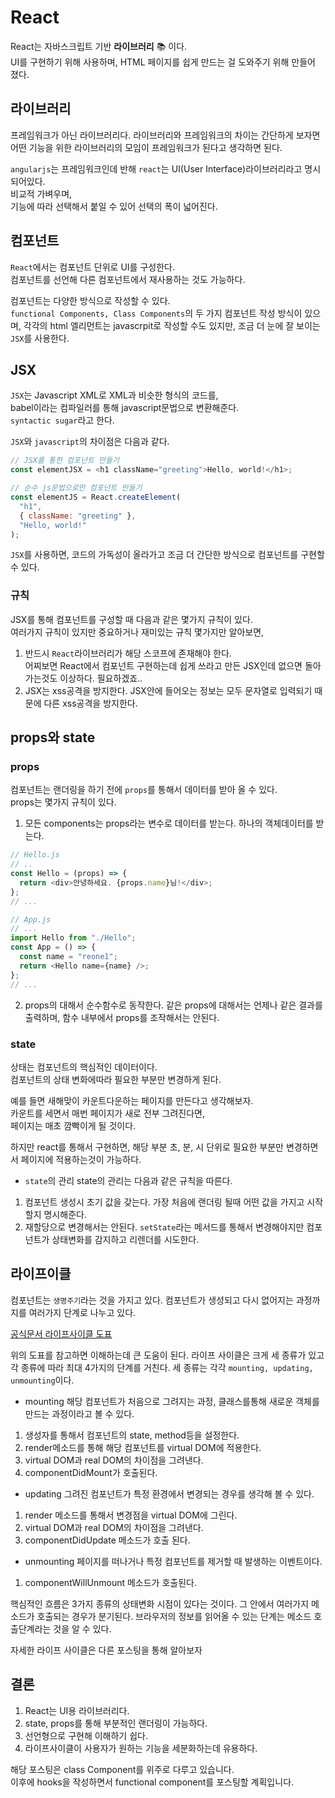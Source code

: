 # React

React는 자바스크립트 기반 **라이브러리** :books: 이다.  
UI를 구현하기 위해 사용하며, HTML 페이지를 쉽게 만드는 걸 도와주기 위해 만들어 졌다.

## 라이브러리

프레임워크가 아닌 라이브러리다.
라이브러리와 프레임워크의 차이는 간단하게 보자면 어떤 기능을 위한 라이브러리의 모임이 프레임워크가 된다고 생각하면 된다.

`angularjs`는 프레임워크인데 반해 `react`는 UI(User Interface)라이브러리라고 명시되어있다.  
비교적 가벼우며,  
기능에 따라 선택해서 붙일 수 있어 선택의 폭이 넓어진다.

## 컴포넌트

`React`에서는 컴포넌트 단위로 UI를 구성한다.  
컴포넌트를 선언해 다른 컴포넌트에서 재사용하는 것도 가능하다.

컴포넌트는 다양한 방식으로 작성할 수 있다.  
`functional Components, Class Components`의 두 가지 컴포넌트 작성 방식이 있으며,
각각의 html 엘리먼트는 javascrpit로 작성할 수도 있지만, 조금 더 눈에 잘 보이는 `JSX`를 사용한다.

## JSX

`JSX`는 Javascript XML로 XML과 비슷한 형식의 코드를,  
babel이라는 컴파일러를 통해 javascript문법으로 변환해준다.  
`syntactic sugar`라고 한다.

`JSX`와 `javascript`의 차이점은 다음과 같다.

```js
// JSX를 통한 컴포넌트 만들기
const elementJSX = <h1 className="greeting">Hello, world!</h1>;

// 순수 js문법으로만 컴포넌트 만들기
const elementJS = React.createElement(
  "h1",
  { className: "greeting" },
  "Hello, world!"
);
```

`JSX`를 사용하면, 코드의 가독성이 올라가고 조금 더 간단한 방식으로 컴포넌트를 구현할 수 있다.

### 규칙

JSX를 통해 컴포넌트를 구성할 때 다음과 같은 몇가지 규칙이 있다.  
여러가지 규칙이 있지만 중요하거나 재미있는 규칙 몇가지만 알아보면,

1. 반드시 `React`라이브러리가 해당 스코프에 존재해야 한다.  
   어찌보면 React에서 컴포넌트 구현하는데 쉽게 쓰라고 만든 JSX인데 없으면 돌아가는것도 이상하다. 필요하겠죠..
2. JSX는 xss공격을 방지한다.
   JSX안에 들어오는 정보는 모두 문자열로 입력되기 때문에 다른 xss공격을 방지한다.

## props와 state

### props

컴포넌트는 랜더링을 하기 전에 `props`를 통해서 데이터를 받아 올 수 있다.  
 props는 몇가지 규칙이 있다.

1.  모든 components는 props라는 변수로 데이터를 받는다. 하나의 객체데이터를 받는다.

```js
// Hello.js
// ..
const Hello = (props) => {
  return <div>안녕하세요. {props.name}님!</div>;
};
// ...

// App.js
// ...
import Hello from "./Hello";
const App = () => {
  const name = "reone1";
  return <Hello name={name} />;
};
// ...
```

2.  props의 대해서 순수함수로 동작한다.
    같은 props에 대해서는 언제나 같은 결과를 출력하며, 함수 내부에서 props를 조작해서는 안된다.

### state

상태는 컴포넌트의 핵심적인 데이터이다.  
 컴포넌트의 상태 변화에따라 필요한 부분만 변경하게 된다.

예를 들면 새해맞이 카운트다운하는 페이지를 만든다고 생각해보자.  
 카운트를 세면서 매번 페이지가 새로 전부 그려진다면,  
 페이지는 매초 깜빡이게 될 것이다.

하지만 react를 통해서 구현하면, 해당 부분 초, 분, 시 단위로 필요한 부분만 변경하면서 페이지에 적용하는것이 가능하다.

- `state`의 관리
  state의 관리는 다음과 같은 규칙을 따른다.

1.  컴포넌트 생성시 초기 값을 갖는다.
    가장 처음에 랜더링 될때 어떤 값을 가지고 시작할지 명시해준다.
2.  재할당으로 변경해서는 안된다.
    `setState`라는 메서드를 통해서 변경해야지만 컴포넌트가 상태변화를 감지하고 리렌더를 시도한다.

## 라이프이클

컴포넌트는 `생명주기`라는 것을 가지고 있다.
컴포넌트가 생성되고 다시 없어지는 과정까지를 여러가지 단계로 나누고 있다.

[공식문서 라이프사이클 도표](https://projects.wojtekmaj.pl/react-lifecycle-methods-diagram/)

위의 도표를 참고하면 이해하는데 큰 도움이 된다.
라이프 사이클은 크게 세 종류가 있고
각 종류에 따라 최대 4가지의 단계를 거친다.
세 종류는 각각 `mounting, updating, unmounting`이다.

- mounting
  해당 컴포넌트가 처음으로 그려지는 과정, 클래스를통해 새로운 객체를 만드는 과정이라고 볼 수 있다.

1. 생성자를 통해서 컴포넌트의 state, method등을 설정한다.
2. render메소드를 통해 해당 컴포넌트를 virtual DOM에 적용한다.
3. virtual DOM과 real DOM의 차이점을 그려낸다.
4. componentDidMount가 호출된다.

- updating
  그려진 컴포넌트가 특정 환경에서 변경되는 경우를 생각해 볼 수 있다.

1. render 메소드를 통해서 변경점을 virtual DOM에 그린다.
2. virtual DOM과 real DOM의 차이점을 그려낸다.
3. componentDidUpdate 메소드가 호출 된다.

- unmounting
  페이지를 떠나거나 특정 컴포넌트를 제거할 때 발생하는 이벤트이다.

1. componentWillUnmount 메소드가 호출된다.

핵심적인 흐름은 3가지 종류의 상태변화 시점이 있다는 것이다.
그 안에서 여러가지 메소드가 호출되는 경우가 분기된다.
브라우저의 정보를 읽어올 수 있는 단계는 메소드 호출단계라는 것을 알 수 있다.

자세한 라이프 사이클은 다른 포스팅을 통해 알아보자

## 결론

1. React는 UI용 라이브러리다.
2. state, props를 통해 부분적인 랜더링이 가능하다.
3. 선언형으로 구현해 이해하기 쉽다.
4. 라이프사이클이 사용자가 원하는 기능을 세분화하는데 유용하다.

해당 포스팅은 class Component를 위주로 다루고 있습니다.  
 이후에 hooks을 작성하면서 functional component를 포스팅할 계획입니다.
